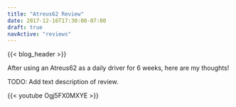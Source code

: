 ```yaml
---
title: "Atreus62 Review"
date: 2017-12-16T17:30:00-07:00
draft: true
navActive: "reviews"
---
```


{{< blog_header >}}

After using an Atreus62 as a daily driver for 6 weeks, here are my thoughts!

TODO: Add text description of review.

{{< youtube Ogj5FX0MXYE >}}
